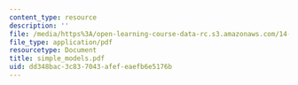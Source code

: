 ```yaml
---
content_type: resource
description: ''
file: /media/https%3A/open-learning-course-data-rc.s3.amazonaws.com/14-129-advanced-contract-theory-spring-2005/dd348bac3c837043afefeaefb6e5176b_simple_models.pdf
file_type: application/pdf
resourcetype: Document
title: simple_models.pdf
uid: dd348bac-3c83-7043-afef-eaefb6e5176b
---
```

